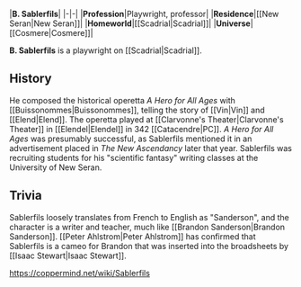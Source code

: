 |**B. Sablerfils**|
|-|-|
|**Profession**|Playwright, professor|
|**Residence**|[[New Seran\|New Seran]]|
|**Homeworld**|[[Scadrial\|Scadrial]]|
|**Universe**|[[Cosmere\|Cosmere]]|

**B. Sablerfils** is a playwright on [[Scadrial\|Scadrial]].

## History
He composed the historical operetta *A Hero for All Ages* with [[Buissonommes\|Buissonommes]], telling the story of [[Vin\|Vin]] and [[Elend\|Elend]]. The operetta played at [[Clarvonne's Theater\|Clarvonne's Theater]] in [[Elendel\|Elendel]] in 342 [[Catacendre\|PC]].
*A Hero for All Ages* was presumably successful, as Sablerfils mentioned it in an advertisement placed in *The New Ascendancy* later that year. Sablerfils was recruiting students for his "scientific fantasy" writing classes at the University of New Seran.

## Trivia
Sablerfils loosely translates from French to English as "Sanderson", and the character is a writer and teacher, much like [[Brandon Sanderson\|Brandon Sanderson]]. [[Peter Ahlstrom\|Peter Ahlstrom]] has confirmed that Sablerfils is a cameo for Brandon that was inserted into the broadsheets by [[Isaac Stewart\|Isaac Stewart]].


https://coppermind.net/wiki/Sablerfils